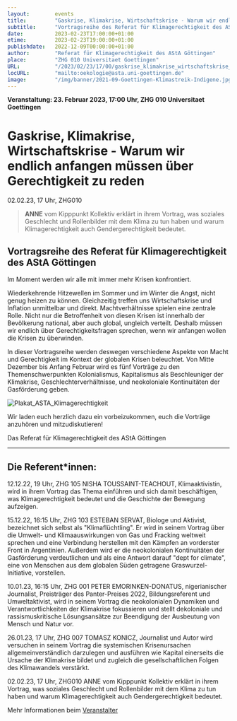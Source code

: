 ```yaml
---
layout:        events
title:         "Gaskrise, Klimakrise, Wirtschaftskrise - Warum wir endlich anfangen müssen über Gerechtigkeit zu reden"
subtitle:      "Vortragsreihe des Referat für Klimagerechtigkeit des AStA Göttingen"
date:          2023-02-23T17:00:00+01:00
etime:         2023-02-23T19:00:00+01:00
publishdate:   2022-12-09T00:00:00+01:00
author:        "Referat für Klimagerechtigkeit des AStA Göttingen"
place:         "ZHG 010 Universitaet Goettingen"
URL:           "/2023/02/23/17/00/gaskrise_klimakrise_wirtschaftskrise_-_warum_wir_endlich_anfangen_muessen_ueber_gerechtigkeit_zu_reden"
locURL:        "mailto:oekologie@asta.uni-goettingen.de"
image:         "/img/banner/2021-09-Goettingen-Klimastreik-Indigene.jpg"
---
```


**Veranstaltung: 23. Februar 2023, 17:00 Uhr, ZHG 010 Universitaet Goettingen**

Gaskrise, Klimakrise, Wirtschaftskrise - Warum wir endlich anfangen müssen über Gerechtigkeit zu reden
===========

02.02.23, 17 Uhr, ZHG010
> **ANNE** vom Kipppunkt Kollektiv erklärt in ihrem Vortrag, was soziales Geschlecht und Rollenbilder mit dem Klima zu tun haben und warum Klimagerechtigkeit auch Gendergerechtigkeit bedeutet.

Vortragsreihe des Referat für Klimagerechtigkeit des AStA Göttingen
-----------

Im Moment werden wir alle mit immer mehr Krisen konfrontiert.

Wiederkehrende Hitzewellen im Sommer und im Winter die Angst, nicht genug heizen zu können. Gleichzeitig treffen uns Wirtschaftskrise und Inflation unmittelbar und direkt. Machtverhältnisse spielen eine zentrale Rolle. Nicht nur die Betroffenheit von diesen Krisen ist innerhalb der Bevölkerung national, aber auch global, ungleich verteilt. Deshalb müssen wir endlich über Gerechtigkeitsfragen sprechen, wenn wir anfangen wollen die Krisen zu überwinden.

In dieser Vortragsreihe werden deswegen verschiedene Aspekte von Macht und Gerechtigkeit im Kontext der globalen Krisen beleuchtet. Von Mitte Dezember bis Anfang Februar wird es fünf Vorträge zu den Themenschwerpunkten Kolonialismus, Kapitalismus als Beschleuniger der Klimakrise, Geschlechterverhältnisse, und neokoloniale Kontinuitäten der Gasförderung geben.

![Plakat_ASTA_Klimagerechtigkeit](/img/event/2022-12-09-Plakat_ASTA_Klimagerechtigkeit.jpg)

Wir laden euch herzlich dazu ein vorbeizukommen, euch die Vorträge anzuhören und mitzudiskutieren! 

Das Referat für Klimagerechtigkeit des AStA Göttingen

____________________________________________________________________________________

Die Referent*innen:
----------

12.12.22, 19 Uhr, ZHG 105
NISHA TOUSSAINT-TEACHOUT, Klimaaktivistin, wird in ihrem Vortrag das Thema einführen und sich damit beschäftigen, was Klimagerechtigkeit bedeutet und die Geschichte der Bewegung aufzeigen.

15.12.22, 16:15 Uhr, ZHG 103
ESTEBAN SERVAT, Biologe und Aktivist, bezeichnet sich selbst als "Klimaflüchtling". Er wird in seinem Vortrag über die Umwelt- und Klimaauswirkungen von Gas und Fracking weltweit sprechen und eine Verbindung herstellen mit den Kämpfen an vorderster Front in Argentinien. Außerdem wird er die neokolonialen Kontinuitäten der Gasförderung verdeutlichen und als eine Antwort darauf "dept for climate", eine von Menschen aus dem globalen Süden getragene Graswurzel-Initiative, vorstellen.

10.01.23, 16:15 Uhr, ZHG 001
PETER EMORINKEN-DONATUS, nigerianischer Journalist, Preisträger des Panter-Preises 2022, Bildungsreferent und Umweltaktivist, wird in seinem Vortrag die neokolonialen Dynamiken und Verantwortlichkeiten der Klimakrise fokussieren und stellt dekoloniale und rassismuskritische Lösungsansätze zur Beendigung der Ausbeutung von Mensch und Natur vor.

26.01.23, 17 Uhr, ZHG 007
TOMASZ KONICZ, Journalist und Autor wird versuchen in seinem Vortrag die systemischen Krisenursachen allgemeinverständlich darzulegen und ausführen wie Kapital einerseits die Ursache der Klimakrise bildet und zugleich die gesellschaftlichen Folgen des Klimawandels verstärkt.

02.02.23, 17 Uhr, ZHG010
ANNE vom Kipppunkt Kollektiv erklärt in ihrem Vortrag, was soziales Geschlecht und Rollenbilder mit dem Klima zu tun haben und warum Klimagerechtigkeit auch Gendergerechtigkeit bedeutet.


Mehr Informationen beim [Veranstalter](mailto:oekologie@asta.uni-goettingen.de)

